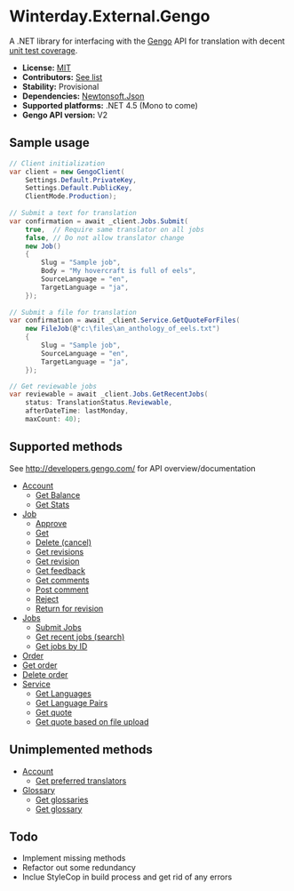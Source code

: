 Winterday.External.Gengo
========================

A .NET library for interfacing with the [Gengo](http://www.gengo.com)
API for translation with decent [unit test coverage](TESTING.md).

* **License:** [MIT](COPYING)
* **Contributors:** [See list](CONTRIBUTORS.md)
* **Stability:** Provisional
* **Dependencies:** [Newtonsoft.Json](https://github.com/JamesNK/Newtonsoft.Json/)
* **Supported platforms:** .NET 4.5 (Mono to come)
* **Gengo API version:** V2

Sample usage
------------

```csharp
// Client initialization
var client = new GengoClient(
    Settings.Default.PrivateKey,
    Settings.Default.PublicKey,
    ClientMode.Production);
        
// Submit a text for translation
var confirmation = await _client.Jobs.Submit(
    true,  // Require same translator on all jobs
    false, // Do not allow translator change
    new Job()
    {
        Slug = "Sample job",
        Body = "My hovercraft is full of eels",
        SourceLanguage = "en",
        TargetLanguage = "ja",
    });
    
// Submit a file for translation
var confirmation = await _client.Service.GetQuoteForFiles(
    new FileJob(@"c:\files\an_anthology_of_eels.txt")
    {
        Slug = "Sample job",
        SourceLanguage = "en",
        TargetLanguage = "ja",
    });

// Get reviewable jobs
var reviewable = await _client.Jobs.GetRecentJobs(
    status: TranslationStatus.Reviewable,
    afterDateTime: lastMonday,
    maxCount: 40);

```

Supported methods
-----------------

See http://developers.gengo.com/ for API overview/documentation

* [Account](http://developers.gengo.com/v2/api_methods/account/)
  * [Get Balance](http://developers.gengo.com/v2/api_methods/account/#balance-get)
  * [Get Stats](http://developers.gengo.com/v2/api_methods/account/#stats-get)
* [Job](http://developers.gengo.com/v2/api_methods/job/)
  * [Approve](http://developers.gengo.com/v2/api_methods/job/#job-put)
  * [Get](http://developers.gengo.com/v2/api_methods/job/#job-get)
  * [Delete (cancel)](http://developers.gengo.com/v2/api_methods/job/#job-delete)
  * [Get revisions](http://developers.gengo.com/v2/api_methods/job/#revisions-get)
  * [Get revision](http://developers.gengo.com/v2/api_methods/job/#revision-get)
  * [Get feedback](http://developers.gengo.com/v2/api_methods/job/#feedback-get)
  * [Get comments](http://developers.gengo.com/v2/api_methods/job/#comments-get)
  * [Post comment](http://developers.gengo.com/v2/api_methods/job/#comment-post)
  * [Reject](http://developers.gengo.com/v2/api_methods/job/#job-put)
  * [Return for revision](http://developers.gengo.com/v2/api_methods/job/#job-put)
* [Jobs](http://developers.gengo.com/v2/api_methods/jobs/)
  * [Submit Jobs](http://developers.gengo.com/v2/api_methods/jobs/#jobs-post)
  * [Get recent jobs (search)](http://developers.gengo.com/v2/api_methods/jobs/#jobs-get)
  * [Get jobs by ID](http://developers.gengo.com/v2/api_methods/jobs/#jobs-by-id-get)
* [Order](http://developers.gengo.com/v2/api_methods/order/)
 * [Get order](http://developers.gengo.com/v2/api_methods/order/#order-get)
 * [Delete order](http://developers.gengo.com/v2/api_methods/order/#order-delete)
* [Service](http://developers.gengo.com/v2/api_methods/service/)
  * [Get Languages](http://developers.gengo.com/v2/api_methods/service/#languages-get)
  * [Get Language Pairs](http://developers.gengo.com/v2/api_methods/service/#language-pairs-get)
  * [Get quote](http://developers.gengo.com/v2/api_methods/service/#quote-post)
  * [Get quote based on file upload](http://developers.gengo.com/v2/api_methods/service/#quote-files-post)

Unimplemented methods
---------------------

* [Account](http://developers.gengo.com/v2/api_methods/account/)
  * [Get preferred translators](http://developers.gengo.com/v2/api_methods/account/#preferred-translators-get)
* [Glossary](http://developers.gengo.com/v2/api_methods/glossary/)
  * [Get glossaries](http://developers.gengo.com/v2/api_methods/glossary/#glossaries-get)
  * [Get glossary](http://developers.gengo.com/v2/api_methods/glossary/#glossary-get)

Todo
----

* Implement missing methods
* Refactor out some redundancy
* Inclue StyleCop in build process and get rid of any errors
